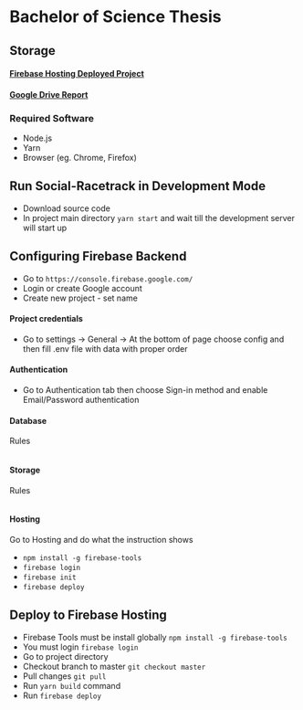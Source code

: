 # Bachelor of Science Thesis

## Storage
#### [Firebase Hosting Deployed Project](https://social-racetrack.web.app/)
#### [Google Drive Report](https://drive.google.com/open?id=1QU418ihDzM2fBo6UxbA8GqxavGlbpZGK)

### Required Software
* Node.js
* Yarn 
* Browser (eg. Chrome, Firefox)

## Run Social-Racetrack in Development Mode
* Download source code
* In project main directory `yarn start` and wait till the development server will start up

## Configuring Firebase Backend 
* Go to `https://console.firebase.google.com/`
* Login or create Google account
* Create new project - set name

#### Project credentials 
* Go to settings -> General -> At the bottom of page choose config and then fill .env file 
with data with proper order

#### Authentication
* Go to Authentication tab then choose Sign-in method and enable Email/Password authentication

#### Database
Rules
```

```

#### Storage
Rules
```

```

#### Hosting
Go to Hosting and do what the instruction shows
* `npm install -g firebase-tools`
* `firebase login`
* `firebase init`
* `firebase deploy`


## Deploy to Firebase Hosting
* Firebase Tools must be install globally `npm install -g firebase-tools`
* You must login `firebase login`
* Go to project directory
* Checkout branch to master `git checkout master`
* Pull changes `git pull`
* Run `yarn build` command
* Run `firebase deploy`
